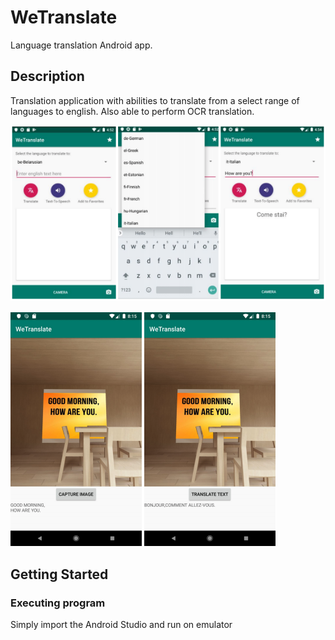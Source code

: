 # WeTranslate
Language translation Android app.

## Description
Translation application with abilities to translate from a select range of languages to english. Also able to perform OCR translation.

![alt text](https://github.com/paul-gege/WeTranslate/raw/master/app_screen.png)

![alt text](https://github.com/paul-gege/WeTranslate/blob/master/ocr_screen.png)

## Getting Started

### Executing program
Simply import the Android Studio and run on emulator
